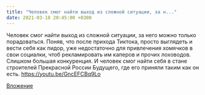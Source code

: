 ```yaml
---
title: "Человек смог найти выход из сложной ситуации, за н..."
date: 2021-03-18 20:45:00 +0300
---
```


Человек смог найти выход из сложной ситуации, за него можно только порадоваться. Поняв, что после прихода Тиктока, просто выглядеть и вести себя как пидор, уже недостаточно для привлечения хомячков в свои социалки, чтоб рекламировать им каперов и прочих лоховодов. Слишком большая конкуренция. И человек смог найти себя в стане строителей Прекрасной России Будущего, где его приняли таким как он есть.
https://youtu.be/GncEFCBq9Lo

[Вложение](https://vk.com/video41076938_456239467)
